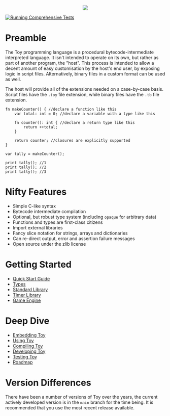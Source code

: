 <p align="center">
  <image src="toylogo.png" />
</p>

[![Running Comprehensive Tests](https://github.com/Ratstail91/Toy/actions/workflows/c-cpp.yml/badge.svg)](https://github.com/Ratstail91/Toy/actions/workflows/c-cpp.yml)

# Preamble

The Toy programming language is a procedural bytecode-intermediate interpreted language. It isn't intended to operate on its own, but rather as part of another program, the "host". This process is intended to allow a decent amount of easy customisation by the host's end user, by exposing logic in script files. Alternatively, binary files in a custom format can be used as well.

The host will provide all of the extensions needed on a case-by-case basis. Script files have the `.toy` file extension, while binary files have the `.tb` file extension.

```
fn makeCounter() { //declare a function like this
	var total: int = 0; //declare a variable with a type like this

	fn counter(): int { //declare a return type like this
		return ++total;
	}

	return counter; //closures are explicitly supported
}

var tally = makeCounter();

print tally(); //1
print tally(); //2
print tally(); //3
```

# Nifty Features

* Simple C-like syntax
* Bytecode intermediate compilation
* Optional, but robust type system (including `opaque` for arbitrary data)
* Functions and types are first-class citizens
* Import external libraries
* Fancy slice notation for strings, arrays and dictionaries
* Can re-direct output, error and assertion failure messages
* Open source under the zlib license

# Getting Started

* [Quick Start Guide](quick-start-guide)
* [Types](types)
* [Standard Library](standard-library)
* [Timer Library](timer-library)
* [Game Engine](game-engine)

# Deep Dive

* [Embedding Toy](embedding-toy)
* [Using Toy](using-toy)
* [Compiling Toy](compiling-toy)
* [Developing Toy](developing-toy)
* [Testing Toy](testing-toy)
* [Roadmap](roadmap)

# Version Differences

There have been a number of versions of Toy over the years, the current actively developed version is in the `main` branch for the time being. It is recommended that you use the most recent release available.

